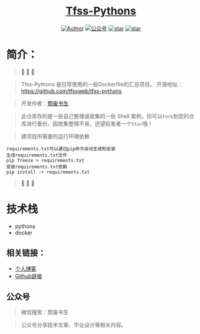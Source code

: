 <h1 align="center"><a href="https://github.com/tfssweb" target="_blank">Tfss-Pythons</a></h1>

<p align="center">
<a href="https://tfssweb.github.io/"><img alt="Author" src="https://img.shields.io/badge/author-%E9%A2%93%E5%BA%9F%E4%B9%A6%E7%94%9F-blue.svg"/></a>  <a href="https://tfssweb.github.io/"><img alt="公众号" src="https://img.shields.io/badge/公众号-颓废书生-mauve.svg"/></a>  <a href="https://github.com/tfssweb/tfss-pythons"><img alt="star" src="https://img.shields.io/github/stars/tfssweb/tfss-pythons.svg?label=Stars&style=social"/></a>  <a href="https://github.com/tfssweb/tfss-pythons"><img alt="star" src="https://img.shields.io/github/forks/tfssweb/tfss-pythons.svg?label=Forks&style=social"/></a>

</p>

# 简介：
> :whale: :whale: :whale:

> Tfss-Pythons 是日常使用的一些Dockerfile的汇总项目。 开源地址：https://github.com/tfssweb/tfss-pythons

> 开发作者：[颓废书生](https://tfssweb.github.io/)

> 此仓库存的是一些自己整理或收集的一些 Shell 案例，你可以`Fork`到您的仓库进行备份，因收集整理不易，还望给笔者一个`Star`哦！

> 建项目所需要的运行环境依赖

```
requirements.txt可以通过pip命令自动生成和安装
生成requirements.txt文件
pip freeze > requirements.txt
安装requirements.txt依赖
pip install -r requirements.txt
```

> :whale: :whale: :whale:

# 技术栈

- pythons
- docker



## 相关链接：

- [个人博客](https://tfssweb.github.io/)
- [Github链接](https://github.com/tfssweb/)


## 公众号

> 微信搜索：颓废书生

> 公众号分享技术文章、毕业设计等相关内容。


